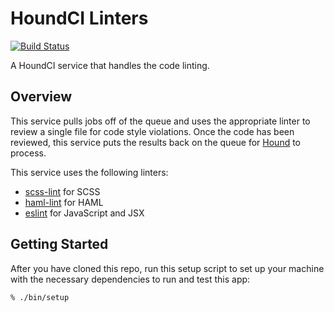 # HoundCI Linters

[![Build Status](https://circleci.com/gh/houndci/linters.svg?style=svg)](https://circleci.com/gh/houndci/linters)

A HoundCI service that handles the code linting.

## Overview

This service pulls jobs off of the queue and uses the appropriate linter to
review a single file for code style violations. Once the code has been reviewed,
this service puts the results back on the queue for [Hound] to process.

This service uses the following linters:

  * [scss-lint](https://github.com/brigade/scss-lint) for SCSS
  * [haml-lint](https://github.com/brigade/haml-lint) for HAML
  * [eslint](http://eslint.org) for JavaScript and JSX

## Getting Started

After you have cloned this repo, run this setup script to set up your machine
with the necessary dependencies to run and test this app:

    % ./bin/setup

[Hound]: https://github.com/houndci/hound
